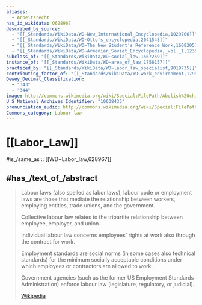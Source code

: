 ```yaml
---
aliases:
  - Arbeitsrecht
has_id_wikidata: Q628967
described_by_source:
  - "[[_Standards/WikiData/WD~New_International_Encyclopedia,1029706]]"
  - "[[_Standards/WikiData/WD~Otto's_encyclopedia,2041543]]"
  - "[[_Standards/WikiData/WD~The_New_Student's_Reference_Work,16082057]]"
  - "[[_Standards/WikiData/WD~Armenian_Soviet_Encyclopedia,_vol._1,123560817]]"
subclass_of: "[[_Standards/WikiData/WD~social_law,1567259]]"
instance_of: "[[_Standards/WikiData/WD~area_of_law,1756157]]"
practiced_by: "[[_Standards/WikiData/WD~labor_law_specialist,9019735]]"
contributing_factor_of: "[[_Standards/WikiData/WD~work_environment,17993820]]"
Dewey_Decimal_Classification:
  - "343"
  - "344"
image: http://commons.wikimedia.org/wiki/Special:FilePath/Abolish%20child%20slavery.jpg
U_S_National_Archives_Identifier: "10638435"
pronunciation_audio: http://commons.wikimedia.org/wiki/Special:FilePath/De-Arbeitsrecht.ogg
Commons_category: Labour law
---
```


# [[Labor_Law]] 

#is_/same_as :: [[WD~Labor_law,628967]] 

## #has_/text_of_/abstract 

> Labour laws (also spelled as labor laws), labour code or employment laws 
> are those that mediate the relationship between workers, employing entities, trade unions, and the government. 
> 
> Collective labour law relates to the tripartite relationship 
> between employee, employer, and union.
>
> Individual labour law concerns employees' rights at work also through the contract for work. 
> 
> Employment standards are social norms (in some cases also technical standards) 
> for the minimum socially acceptable conditions 
> under which employees or contractors are allowed to work. 
> 
> Government agencies (such as the former US Employment Standards Administration) 
> enforce labour law (legislature, regulatory, or judicial).
>
> [Wikipedia](https://en.wikipedia.org/wiki/Labour%20law) 

